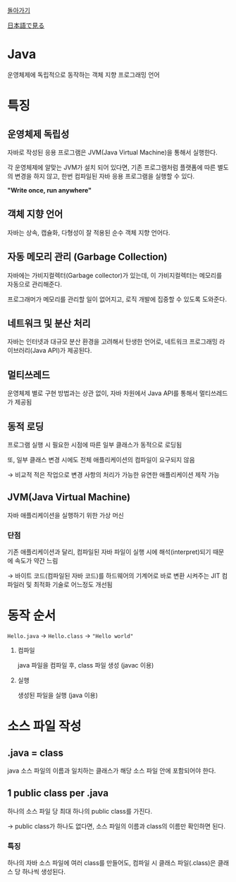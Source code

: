 [돌아가기](README.md)

[日本語で見る](./0.Java-jp.md)

# Java

운영체제에 독립적으로 동작하는 객체 지향 프로그래밍 언어

# 특징

## 운영체제 독립성

자바로 작성된 응용 프로그램은 JVM(Java Virtual Machine)을 통해서 실행한다.

각 운영체제에 알맞는 JVM가 설치 되어 있다면, 기존 프로그램처럼 플랫폼에 따른 별도의 변경을 하지 않고, 한번 컴파일된 자바 응용 프로그램을 실행할 수 있다.

**"Write once, run anywhere"**

## 객체 지향 언어

자바는 상속, 캡슐화, 다형성이 잘 적용된 순수 객체 지향 언어다.

## 자동 메모리 관리 (Garbage Collection)

자바에는 가비지컬렉터(Garbage collector)가 있는데, 이 가비지컬렉터는 메모리를 자동으로 관리해준다.

프로그래머가 메모리를 관리할 일이 없어지고, 로직 개발에 집중할 수 있도록 도와준다.

## 네트워크 및 분산 처리

자바는 인터넷과 대규모 분산 환경을 고려해서 탄생한 언어로, 네트워크 프로그래밍 라이브러리(Java API)가 제공된다.

## 멀티쓰레드

운영체제 별로 구현 방법과는 상관 없이, 자바 차원에서 Java API를 통해서 멀티쓰레드가 제공됨

## 동적 로딩

프로그램 실행 시 필요한 시점에 따른 일부 클래스가 동적으로 로딩됨

또, 일부 클래스 변경 시에도 전체 애플리케이션의 컴파일이 요구되지 않음

→ 비교적 적은 작업으로 변경 사항의 처리가 가능한 유연한 애플리케이션 제작 가능

## JVM(Java Virtual Machine)

자바 애플리케이션을 실행하기 위한 가상 머신

### 단점

기존 애플리케이션과 달리, 컴파일된 자바 파일이 실행 시에 해석(interpret)되기 때문에 속도가 약간 느림

→ 바이트 코드(컴파일된 자바 코드)를 하드웨어의 기계어로 바로 변환 시켜주는 JIT 컴파일러 및 최적화 기술로 어느정도 개선됨

# 동작 순서

`Hello.java` → `Hello.class` → `"Hello world"`

1. 컴파일

    java 파일을 컴파일 후, class 파일 생성 (javac 이용)

2. 실행

    생성된 파일을 실행 (java 이용)

# 소스 파일 작성

## .java = class

java 소스 파일의 이름과 일치하는 클래스가 해당 소스 파일 안에 포함되어야 한다.

## 1 public class per .java

하나의 소스 파일 당 최대 하나의 public class를 가진다.

→ public class가 하나도 없다면, 소스 파일의 이름과 class의 이름만 확인하면 된다.

### 특징

하나의 자바 소스 파일에 여러 class를 만들어도, 컴파일 시 클래스 파일(.class)은 클래스 당 하나씩 생성된다.
